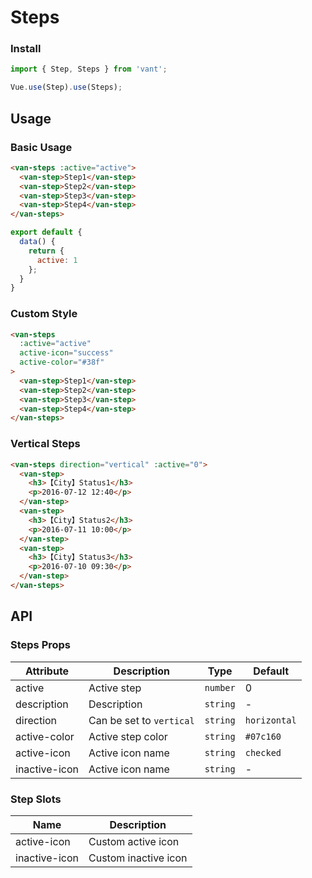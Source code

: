 # Steps

### Install

``` javascript
import { Step, Steps } from 'vant';

Vue.use(Step).use(Steps);
```

## Usage

### Basic Usage

```html
<van-steps :active="active">
  <van-step>Step1</van-step>
  <van-step>Step2</van-step>
  <van-step>Step3</van-step>
  <van-step>Step4</van-step>
</van-steps>
```

```javascript
export default {
  data() {
    return {
      active: 1
    };
  }
}
```

### Custom Style

```html
<van-steps
  :active="active"
  active-icon="success"
  active-color="#38f"
>
  <van-step>Step1</van-step>
  <van-step>Step2</van-step>
  <van-step>Step3</van-step>
  <van-step>Step4</van-step>
</van-steps>
```

### Vertical Steps

```html
<van-steps direction="vertical" :active="0">
  <van-step>
    <h3>【City】Status1</h3>
    <p>2016-07-12 12:40</p>
  </van-step>
  <van-step>
    <h3>【City】Status2</h3>
    <p>2016-07-11 10:00</p>
  </van-step>
  <van-step>
    <h3>【City】Status3</h3>
    <p>2016-07-10 09:30</p>
  </van-step>
</van-steps>
```

## API

### Steps Props

| Attribute | Description | Type | Default |
|------|------|------|------|
| active | Active step | `number` | 0 |
| description | Description | `string` | - |
| direction | Can be set to `vertical` | `string` | `horizontal` |
| active-color | Active step color | `string` | `#07c160` |
| active-icon | Active icon name | `string` | `checked` |
| inactive-icon | Active icon name | `string` | - |

### Step Slots

| Name | Description |
|------|------|
| active-icon | Custom active icon |
| inactive-icon | Custom inactive icon |
